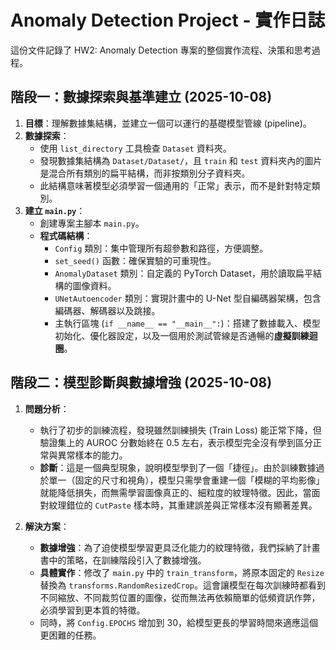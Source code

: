 # Anomaly Detection Project - 實作日誌

這份文件記錄了 HW2: Anomaly Detection 專案的整個實作流程、決策和思考過程。

## 階段一：數據探索與基準建立 (2025-10-08)

1.  **目標**：理解數據集結構，並建立一個可以運行的基礎模型管線 (pipeline)。
2.  **數據探索**：
    *   使用 `list_directory` 工具檢查 `Dataset` 資料夾。
    *   發現數據集結構為 `Dataset/Dataset/`，且 `train` 和 `test` 資料夾內的圖片是混合所有類別的扁平結構，而非按類別分子資料夾。
    *   此結構意味著模型必須學習一個通用的「正常」表示，而不是針對特定類別。
3.  **建立 `main.py`**：
    *   創建專案主腳本 `main.py`。
    *   **程式碼結構**：
        *   `Config` 類別：集中管理所有超參數和路徑，方便調整。
        *   `set_seed()` 函數：確保實驗的可重現性。
        *   `AnomalyDataset` 類別：自定義的 PyTorch Dataset，用於讀取扁平結構的圖像資料。
        *   `UNetAutoencoder` 類別：實現計畫中的 U-Net 型自編碼器架構，包含編碼器、解碼器以及跳接。
        *   主執行區塊 (`if __name__ == "__main__":`)：搭建了數據載入、模型初始化、優化器設定，以及一個用於測試管線是否通暢的**虛擬訓練迴圈**。

## 階段二：模型診斷與數據增強 (2025-10-08)

1.  **問題分析**：
    *   執行了初步的訓練流程，發現雖然訓練損失 (Train Loss) 能正常下降，但驗證集上的 AUROC 分數始終在 0.5 左右，表示模型完全沒有學到區分正常與異常樣本的能力。
    *   **診斷**：這是一個典型現象，說明模型學到了一個「捷徑」。由於訓練數據過於單一（固定的尺寸和視角），模型只需學會重建一個「模糊的平均影像」就能降低損失，而無需學習圖像真正的、細粒度的紋理特徵。因此，當面對紋理錯位的 `CutPaste` 樣本時，其重建誤差與正常樣本沒有顯著差異。

2.  **解決方案**：
    *   **數據增強**：為了迫使模型學習更具泛化能力的紋理特徵，我們採納了計畫書中的策略，在訓練階段引入了數據增強。
    *   **具體實作**：修改了 `main.py` 中的 `train_transform`，將原本固定的 `Resize` 替換為 `transforms.RandomResizedCrop`。這會讓模型在每次訓練時都看到不同縮放、不同裁剪位置的圖像，從而無法再依賴簡單的低頻資訊作弊，必須學習到更本質的特徵。
    *   同時，將 `Config.EPOCHS` 增加到 30，給模型更長的學習時間來適應這個更困難的任務。

